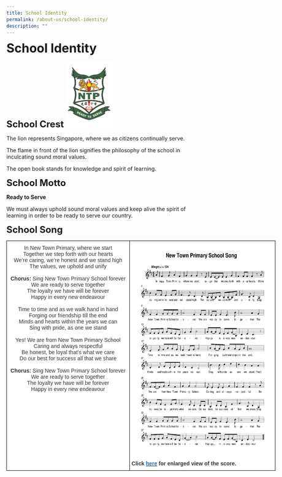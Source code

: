 ```yaml
---
title: School Identity
permalink: /about-us/school-identity/
description: ""
---
```


**<font size=6>School Identity</font>**

**<font size=5>School Crest</font>**
<img src="/images/Crest%202020.png"  
     style="width:25%">


The lion represents Singapore, where we as citizens continually serve.

The flame in front of the lion signifies the philosophy of the school in inculcating sound moral values.

The open book stands for knowledge and spirit of learning.


**<font size=5>School Motto</font>**

**Ready to Serve**

We must always uphold sound moral values and keep alive the spirit of learning in order to be ready to serve our country.



**<font size=5>School Song</font>**

<table style="border-collapse:collapse;border-spacing:0;table-layout: fixed; width: 702px" class="tg"><colgroup><col style="width: 321px"><col style="width: 381px"></colgroup><thead><tr><td style="background-color:#FFF;border-color:black;border-style:solid;border-width:1px;color:#333;font-family:Arial, sans-serif;font-size:14px;overflow:hidden;padding:10px 5px;text-align:center;vertical-align:top;word-break:normal"><span style="font-weight:normal">In New Town Primary, where we start</span><br><span style="font-weight:normal">Together we step forth with our hearts</span><br><span style="font-weight:normal">We’re caring, we’re honest and we stand high</span><br><span style="font-weight:normal">The values, we uphold and unify  </span><br><br><span style="font-weight:bold">Chorus:</span>  <span style="font-weight:normal">Sing New Town Primary School forever</span><br><span style="font-weight:normal">We are ready to serve together</span><br><span style="font-weight:normal">The loyalty we have will be forever</span><br><span style="font-weight:normal">Happy in every new endeavour  </span><br><br><span style="font-weight:normal">Time to time and as we walk hand in hand</span><br><span style="font-weight:normal">Forging our friendship till the end</span><br><span style="font-weight:normal">Minds and hearts within the years we can</span><br><span style="font-weight:normal">Sing with pride, as one we stand  </span><br><br><span style="font-weight:normal">Yes! We are from New Town Primary School</span><br><span style="font-weight:normal">Caring and always respectful</span><br><span style="font-weight:normal">Be honest, be loyal that’s what we care</span><br><span style="font-weight:normal">Do our best for success all that we share  </span><br><br><span style="font-weight:bold">Chorus:</span>  <span style="font-weight:normal">Sing New Town Primary School forever</span><br><span style="font-weight:normal">We are ready to serve together</span><br><span style="font-weight:normal">The loyalty we have will be forever</span><br><span style="font-weight:normal">Happy in every new endeavour</span></td><td style="background-color:#FFF;border-color:black;border-style:solid;border-width:1px;color:#333;font-family:Arial, sans-serif;font-size:14px;font-weight:bold;overflow:hidden;padding:10px 5px;text-align:left;vertical-align:top;word-break:normal"><img src="/images/About%20Us/NTPS%20Song.jpg" alt="NTPS Song.jpg" width="389" height="543"><br><br>Click <a href="/images/About%20Us/NTPS%20Song.jpg"><span style="text-decoration:none;color:#1870B6">here</span></a> for enlarged view of the score.   </td></tr></thead></table>
